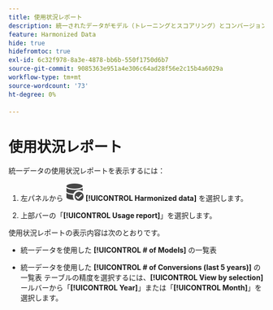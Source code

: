 ```yaml
---
title: 使用状況レポート
description: 統一されたデータがモデル（トレーニングとスコアリング）とコンバージョンでどのように使用されるかを説明します。
feature: Harmonized Data
hide: true
hidefromtoc: true
exl-id: 6c32f978-8a3e-4878-bb6b-550f1750d6b7
source-git-commit: 9085363e951a4e306c64ad28f56e2c15b4a6029a
workflow-type: tm+mt
source-wordcount: '73'
ht-degree: 0%

---
```


# 使用状況レポート

統一データの使用状況レポートを表示するには：

1. 左パネルから ![DataSearch](/help/assets//icons/DataCheck.svg) **[!UICONTROL Harmonized data]** を選択します。

1. 上部バーの「**[!UICONTROL Usage report]**」を選択します。

使用状況レポートの表示内容は次のとおりです。

* 統一データを使用した **[!UICONTROL # of Models]** の一覧表

* 統一データを使用した **[!UICONTROL # of Conversions (last 5 years)]** の一覧表 テーブルの精度を選択するには、**[!UICONTROL View by selection]** ールバーから「**[!UICONTROL Year]**」または「**[!UICONTROL Month]**」を選択します。
